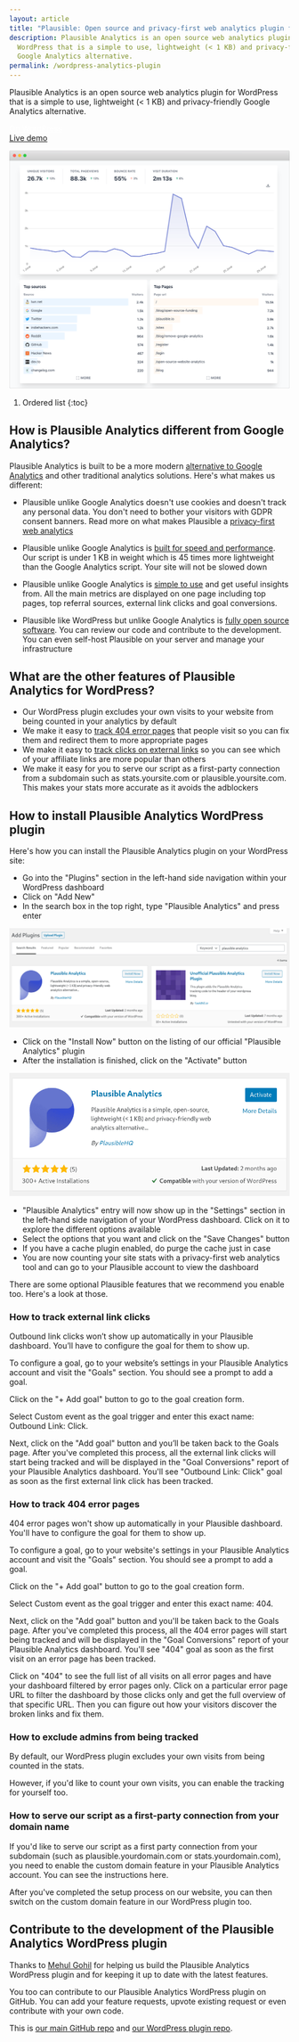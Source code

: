 ```yaml
---
layout: article
title: "Plausible: Open source and privacy-first web analytics plugin for WordPress"
description: Plausible Analytics is an open source web analytics plugin for
  WordPress that is a simple to use, lightweight (< 1 KB) and privacy-friendly
  Google Analytics alternative.
permalink: /wordpress-analytics-plugin
---
```

Plausible Analytics is an open source web analytics plugin for WordPress that is a simple to use, lightweight (< 1 KB) and privacy-friendly Google Analytics alternative.

<div class="mt-5 max-w-md mx-auto sm:flex sm:justify-center md:mt-8"> <div class="rounded-md shadow"> <a href="https://wordpress.org/plugins/plausible-analytics/" class="w-full flex items-center justify-center px-8 py-3 border border-transparent text-base leading-6 font-medium rounded-md text-white bg-indigo-600 hover:bg-indigo-500 focus:outline-none focus:shadow-outline-indigo transition duration-150 ease-in-out md:py-4 md:text-lg md:px-10" style="color: white;">On WordPress</a> </div> <div class="mt-3 rounded-md shadow sm:mt-0 sm:ml-3"> <a href="https://plausible.io/plausible.io" class="w-full flex items-center justify-center px-8 py-3 border border-transparent text-base leading-6 font-medium rounded-md text-indigo-600 bg-white hover:text-indigo-500 focus:outline-none focus:shadow-outline-blue transition duration-150 ease-in-out md:py-4 md:text-lg md:px-10">Live demo</a> </div> </div>

![Plausible Analytics WordPress plugin](/assets/images/privacy-focused-web-analytics.png "Plausible Analytics WordPress plugin")

1. Ordered list
{:toc}

## How is Plausible Analytics different from Google Analytics?

Plausible Analytics is built to be a more modern [alternative to Google Analytics](https://plausible.io/vs-google-analytics) and other traditional analytics solutions. Here's what makes us different:

* Plausible unlike Google Analytics doesn't use cookies and doesn't track any personal data. You don't need to bother your visitors with GDPR consent banners. Read more on what makes Plausible a [privacy-first web analytics](https://plausible.io/privacy-focused-web-analytics)

* Plausible unlike Google Analytics is [built for speed and performance](https://plausible.io/lightweight-web-analytics). Our script is under 1 KB in weight which is 45 times more lightweight than the Google Analytics script. Your site will not be slowed down

* Plausible unlike Google Analytics is [simple to use](https://plausible.io/simple-web-analytics) and get useful insights from. All the main metrics are displayed on one page including top pages, top referral sources, external link clicks and goal conversions. 

* Plausible like WordPress but unlike Google Analytics is [fully open source software](https://plausible.io/open-source-website-analytics). You can review our code and contribute to the development. You can even self-host Plausible on your server and manage your infrastructure

## What are the other features of Plausible Analytics for WordPress?

* Our WordPress plugin excludes your own visits to your website from being counted in your analytics by default
* We make it easy to [track 404 error pages](https://plausible.io/blog/track-404-errors) that people visit so you can fix them and redirect them to more appropriate pages
* We make it easy to [track clicks on external links](https://plausible.io/blog/track-outbound-link-clicks) so you can see which of your affiliate links are more popular than others
* We make it easy for you to serve our script as a first-party connection from a subdomain such as stats.yoursite.com or plausible.yoursite.com. This makes your stats more accurate as it avoids the adblockers 
 
## How to install Plausible Analytics WordPress plugin

Here's how you can install the Plausible Analytics plugin on your WordPress site:

* Go into the "Plugins" section in the left-hand side navigation within your WordPress dashboard
* Click on "Add New"
* In the search box in the top right, type "Plausible Analytics" and press enter

![Search and install the "Plausible Analytics" WordPress plugin](/uploads/wordpress-plugin-search.png)

* Click on the "Install Now" button on the listing of our official "Plausible Analytics" plugin
* After the installation is finished, click on the "Activate" button

![Activate our WordPress plugin](/uploads/activate-our-wordpress-plugin.png)

* "Plausible Analytics" entry will now show up in the "Settings" section in the left-hand side navigation of your WordPress dashboard. Click on it to explore the different options available
* Select the options that you want and click on the "Save Changes" button
* If you have a cache plugin enabled, do purge the cache just in case
* You are now counting your site stats with a privacy-first web analytics tool and can go to your Plausible account to view the dashboard

There are some optional Plausible features that we recommend you enable too. Here's a look at those.

### How to track external link clicks 

Outbound link clicks won’t show up automatically in your Plausible dashboard. You’ll have to configure the goal for them to show up.

To configure a goal, go to your website’s settings in your Plausible Analytics account and visit the "Goals" section. You should see a prompt to add a goal.

Click on the "+ Add goal" button to go to the goal creation form.

Select Custom event as the goal trigger and enter this exact name: Outbound Link: Click.

Next, click on the "Add goal" button and you’ll be taken back to the Goals page. After you've completed this process, all the external link clicks will start being tracked and will be displayed in the "Goal Conversions" report of your Plausible Analytics dashboard. You'll see "Outbound Link: Click" goal as soon as the first external link click has been tracked.

### How to track 404 error pages

404 error pages won't show up automatically in your Plausible dashboard. You'll have to configure the goal for them to show up.

To configure a goal, go to your website's settings in your Plausible Analytics account and visit the "Goals" section. You should see a prompt to add a goal.

Click on the "+ Add goal" button to go to the goal creation form.

Select Custom event as the goal trigger and enter this exact name: 404.

Next, click on the "Add goal" button and you'll be taken back to the Goals page. After you've completed this process, all the 404 error pages will start being tracked and will be displayed in the "Goal Conversions" report of your Plausible Analytics dashboard. You'll see "404" goal as soon as the first visit on an error page has been tracked.

Click on "404" to see the full list of all visits on all error pages and have your dashboard filtered by error pages only. Click on a particular error page URL to filter the dashboard by those clicks only and get the full overview of that specific URL. Then you can figure out how your visitors discover the broken links and fix them.

### How to exclude admins from being tracked

By default, our WordPress plugin excludes your own visits from being counted in the stats. 

However, if you'd like to count your own visits, you can enable the tracking for yourself too.

### How to serve our script as a first-party connection from your domain name

If you'd like to serve our script as a first party connection from your subdomain (such as plausible.yourdomain.com or stats.yourdomain.com), you need to enable the custom domain feature in your Plausible Analytics account. You can see the instructions here.

After you've completed the setup process on our website, you can then switch on the custom domain feature in our WordPress plugin too.

## Contribute to the development of the Plausible Analytics WordPress plugin

Thanks to [Mehul Gohil](https://mehulgohil.com/) for helping us build the Plausible Analytics WordPress plugin and for keeping it up to date with the latest features.

You too can contribute to our Plausible Analytics WordPress plugin on GitHub. You can add your feature requests, upvote existing request or even contribute with your own code.

This is [our main GitHub repo](https://github.com/plausible/analytics) and [our WordPress plugin repo](https://github.com/plausible/wordpress).